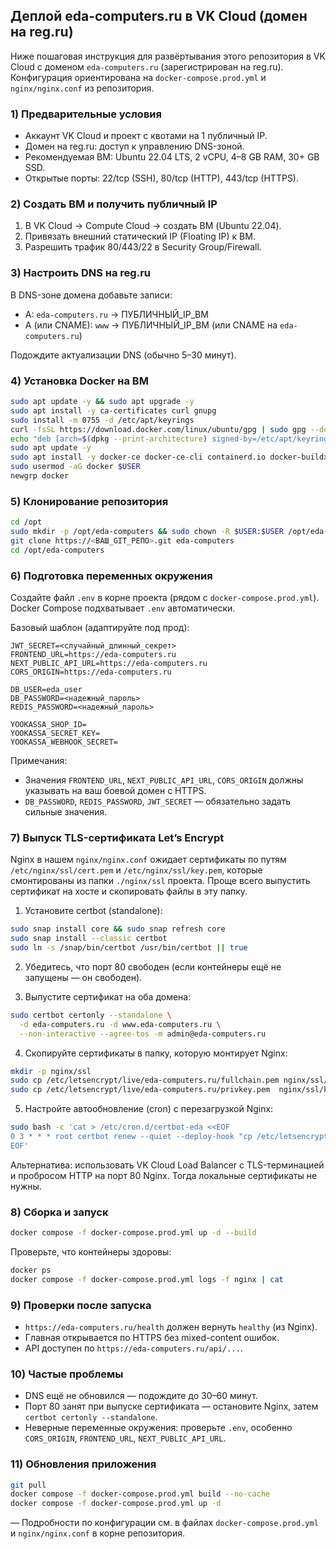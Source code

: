 ## Деплой eda-computers.ru в VK Cloud (домен на reg.ru)

Ниже пошаговая инструкция для развёртывания этого репозитория в VK Cloud c доменом `eda-computers.ru` (зарегистрирован на reg.ru). Конфигурация ориентирована на `docker-compose.prod.yml` и `nginx/nginx.conf` из репозитория.

### 1) Предварительные условия
- Аккаунт VK Cloud и проект с квотами на 1 публичный IP.
- Домен на reg.ru: доступ к управлению DNS-зоной.
- Рекомендуемая ВМ: Ubuntu 22.04 LTS, 2 vCPU, 4–8 GB RAM, 30+ GB SSD.
- Открытые порты: 22/tcp (SSH), 80/tcp (HTTP), 443/tcp (HTTPS).

### 2) Создать ВМ и получить публичный IP
1. В VK Cloud → Compute Cloud → создать ВМ (Ubuntu 22.04).
2. Привязать внешний статический IP (Floating IP) к ВМ.
3. Разрешить трафик 80/443/22 в Security Group/Firewall.

### 3) Настроить DNS на reg.ru
В DNS-зоне домена добавьте записи:
- A: `eda-computers.ru` → ПУБЛИЧНЫЙ_IP_ВМ
- A (или CNAME): `www` → ПУБЛИЧНЫЙ_IP_ВМ (или CNAME на `eda-computers.ru`)

Подождите актуализации DNS (обычно 5–30 минут).

### 4) Установка Docker на ВМ
```bash
sudo apt update -y && sudo apt upgrade -y
sudo apt install -y ca-certificates curl gnupg
sudo install -m 0755 -d /etc/apt/keyrings
curl -fsSL https://download.docker.com/linux/ubuntu/gpg | sudo gpg --dearmor -o /etc/apt/keyrings/docker.gpg
echo "deb [arch=$(dpkg --print-architecture) signed-by=/etc/apt/keyrings/docker.gpg] https://download.docker.com/linux/ubuntu $(. /etc/os-release && echo $VERSION_CODENAME) stable" | sudo tee /etc/apt/sources.list.d/docker.list > /dev/null
sudo apt update -y
sudo apt install -y docker-ce docker-ce-cli containerd.io docker-buildx-plugin docker-compose-plugin git
sudo usermod -aG docker $USER
newgrp docker
```

### 5) Клонирование репозитория
```bash
cd /opt
sudo mkdir -p /opt/eda-computers && sudo chown -R $USER:$USER /opt/eda-computers
git clone https://<ВАШ_GIT_РЕПО>.git eda-computers
cd /opt/eda-computers
```

### 6) Подготовка переменных окружения
Создайте файл `.env` в корне проекта (рядом с `docker-compose.prod.yml`). Docker Compose подхватывает `.env` автоматически.

Базовый шаблон (адаптируйте под прод):
```env
JWT_SECRET=<случайный_длинный_секрет>
FRONTEND_URL=https://eda-computers.ru
NEXT_PUBLIC_API_URL=https://eda-computers.ru
CORS_ORIGIN=https://eda-computers.ru

DB_USER=eda_user
DB_PASSWORD=<надежный_пароль>
REDIS_PASSWORD=<надежный_пароль>

YOOKASSA_SHOP_ID=
YOOKASSA_SECRET_KEY=
YOOKASSA_WEBHOOK_SECRET=
```

Примечания:
- Значения `FRONTEND_URL`, `NEXT_PUBLIC_API_URL`, `CORS_ORIGIN` должны указывать на ваш боевой домен с HTTPS.
- `DB_PASSWORD`, `REDIS_PASSWORD`, `JWT_SECRET` — обязательно задать сильные значения.

### 7) Выпуск TLS-сертификата Let’s Encrypt
Nginx в нашем `nginx/nginx.conf` ожидает сертификаты по путям `/etc/nginx/ssl/cert.pem` и `/etc/nginx/ssl/key.pem`, которые смонтированы из папки `./nginx/ssl` проекта. Проще всего выпустить сертификат на хосте и скопировать файлы в эту папку.

1. Установите certbot (standalone):
```bash
sudo snap install core && sudo snap refresh core
sudo snap install --classic certbot
sudo ln -s /snap/bin/certbot /usr/bin/certbot || true
```

2. Убедитесь, что порт 80 свободен (если контейнеры ещё не запущены — он свободен).

3. Выпустите сертификат на оба домена:
```bash
sudo certbot certonly --standalone \
  -d eda-computers.ru -d www.eda-computers.ru \
  --non-interactive --agree-tos -m admin@eda-computers.ru
```

4. Скопируйте сертификаты в папку, которую монтирует Nginx:
```bash
mkdir -p nginx/ssl
sudo cp /etc/letsencrypt/live/eda-computers.ru/fullchain.pem nginx/ssl/cert.pem
sudo cp /etc/letsencrypt/live/eda-computers.ru/privkey.pem  nginx/ssl/key.pem
```

5. Настройте автообновление (cron) с перезагрузкой Nginx:
```bash
sudo bash -c 'cat > /etc/cron.d/certbot-eda <<EOF
0 3 * * * root certbot renew --quiet --deploy-hook "cp /etc/letsencrypt/live/eda-computers.ru/fullchain.pem /opt/eda-computers/nginx/ssl/cert.pem && cp /etc/letsencrypt/live/eda-computers.ru/privkey.pem /opt/eda-computers/nginx/ssl/key.pem && docker compose -f /opt/eda-computers/docker-compose.prod.yml restart nginx"
EOF'
```

Альтернатива: использовать VK Cloud Load Balancer c TLS-терминацией и пробросом HTTP на порт 80 Nginx. Тогда локальные сертификаты не нужны.

### 8) Сборка и запуск
```bash
docker compose -f docker-compose.prod.yml up -d --build
```

Проверьте, что контейнеры здоровы:
```bash
docker ps
docker compose -f docker-compose.prod.yml logs -f nginx | cat
```

### 9) Проверки после запуска
- `https://eda-computers.ru/health` должен вернуть `healthy` (из Nginx).
- Главная открывается по HTTPS без mixed-content ошибок.
- API доступен по `https://eda-computers.ru/api/...`.

### 10) Частые проблемы
- DNS ещё не обновился — подождите до 30–60 минут.
- Порт 80 занят при выпуске сертификата — остановите Nginx, затем `certbot certonly --standalone`.
- Неверные переменные окружения: проверьте `.env`, особенно `CORS_ORIGIN`, `FRONTEND_URL`, `NEXT_PUBLIC_API_URL`.

### 11) Обновления приложения
```bash
git pull
docker compose -f docker-compose.prod.yml build --no-cache
docker compose -f docker-compose.prod.yml up -d
```

—
Подробности по конфигурации см. в файлах `docker-compose.prod.yml` и `nginx/nginx.conf` в корне репозитория.


